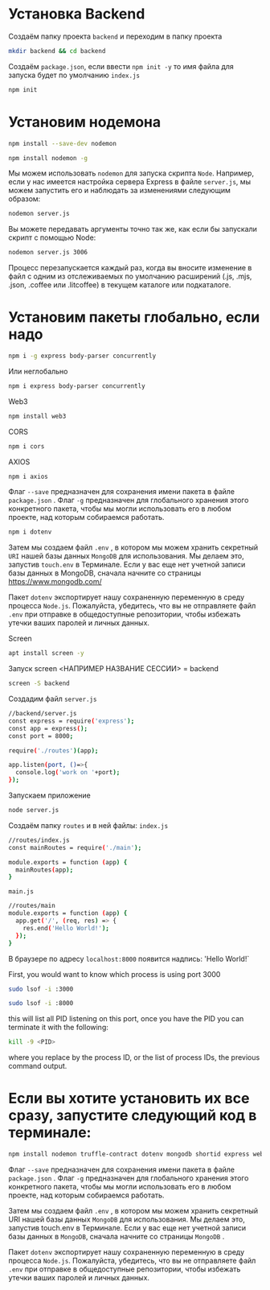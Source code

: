 # Установка Backend
Создаём папку проекта `backend` и переходим в папку проекта
```bash
mkdir backend && cd backend
```
Создаём `package.json`, если ввести `npm init -y` то имя файла для запуска будет по умолчанию `index.js`
```bash
npm init
```
# Установим нодемона
```bash
npm install --save-dev nodemon
```
```bash
npm install nodemon -g
```
Мы можем использовать `nodemon` для запуска скрипта `Node`. Например, если у нас имеется настройка сервера Express в файле `server.js`, мы можем запустить его и наблюдать за изменениями следующим образом:
```bash
nodemon server.js
```
Вы можете передавать аргументы точно так же, как если бы запускали скрипт с помощью Node:
```bash
nodemon server.js 3006
```
Процесс перезапускается каждый раз, когда вы вносите изменение в файл с одним из отслеживаемых по умолчанию расширений (.js, .mjs, .json, .coffee или .litcoffee) в текущем каталоге или подкаталоге.

# Установим пакеты глобально, если надо
```bash
npm i -g express body-parser concurrently
```
Или неглобально
```bash
npm i express body-parser concurrently
```
Web3
```bash
npm install web3
```
CORS
```bash
npm i cors
```
AXIOS
```bash
npm i axios
```
Флаг `--save` предназначен для сохранения имени пакета в файле `package.json` . Флаг `-g` предназначен для глобального хранения этого конкретного пакета, чтобы мы могли использовать его в любом проекте, над которым собираемся работать.
```bash
npm i dotenv
```
Затем мы создаем файл `.env` , в котором мы можем хранить секретный `URI` нашей базы данных `MongoDB` для использования. Мы делаем это, запустив `touch.env` в Терминале. Если у вас еще нет учетной записи базы данных в MongoDB, сначала начните со страницы https://www.mongodb.com/

Пакет `dotenv` экспортирует нашу сохраненную переменную в среду процесса `Node.js`. Пожалуйста, убедитесь, что вы не отправляете файл `.env` при отправке в общедоступные репозитории, чтобы избежать утечки ваших паролей и личных данных.

Screen
```bash
apt install screen -y
```
Запуск screen <НАПРИМЕР НАЗВАНИЕ СЕССИИ> = backend
```bash
screen -S backend
```
Создадим файл `server.js` 
```bash
//backend/server.js
const express = require('express');
const app = express();
const port = 8000;

require('./routes')(app);

app.listen(port, ()=>{
  console.log('work on '+port);
});
```
Запускаем приложение
```bash
node server.js
```
Создаём папку `routes` и в ней файлы:
`index.js`
```bash
//routes/index.js
const mainRoutes = require('./main');

module.exports = function (app) {
  mainRoutes(app);
}
```

`main.js`
```bash
//routes/main
module.exports = function (app) {
  app.get('/', (req, res) => {
    res.end('Hello World!');
  });
}
```

В браузере по адресу `localhost:8000` появится надпись:
'Hello World!`

First, you would want to know which process is using port 3000
```bash
sudo lsof -i :3000
```
```bash
sudo lsof -i :8000
```
this will list all PID listening on this port, once you have the PID you can terminate it with the following:
```bash
kill -9 <PID>
```
where you replace <PID> by the process ID, or the list of process IDs, the previous command output.
# Если вы хотите установить их все сразу, запустите следующий код в терминале:
```bash
npm install nodemon truffle-contract dotenv mongodb shortid express web3 --save && npm install truffle -g
```
Флаг `--save` предназначен для сохранения имени пакета в файле `package.json` . Флаг `-g` предназначен для глобального хранения этого конкретного пакета, чтобы мы могли использовать его в любом проекте, над которым собираемся работать.

Затем мы создаем файл `.env` , в котором мы можем хранить секретный URI нашей базы данных `MongoDB` для использования. Мы делаем это, запустив touch.env в Терминале. Если у вас еще нет учетной записи базы данных в `MongoDB`, сначала начните со страницы `MongoDB` .

Пакет `dotenv` экспортирует нашу сохраненную переменную в среду процесса `Node.js`. Пожалуйста, убедитесь, что вы не отправляете файл `.env` при отправке в общедоступные репозитории, чтобы избежать утечки ваших паролей и личных данных.
